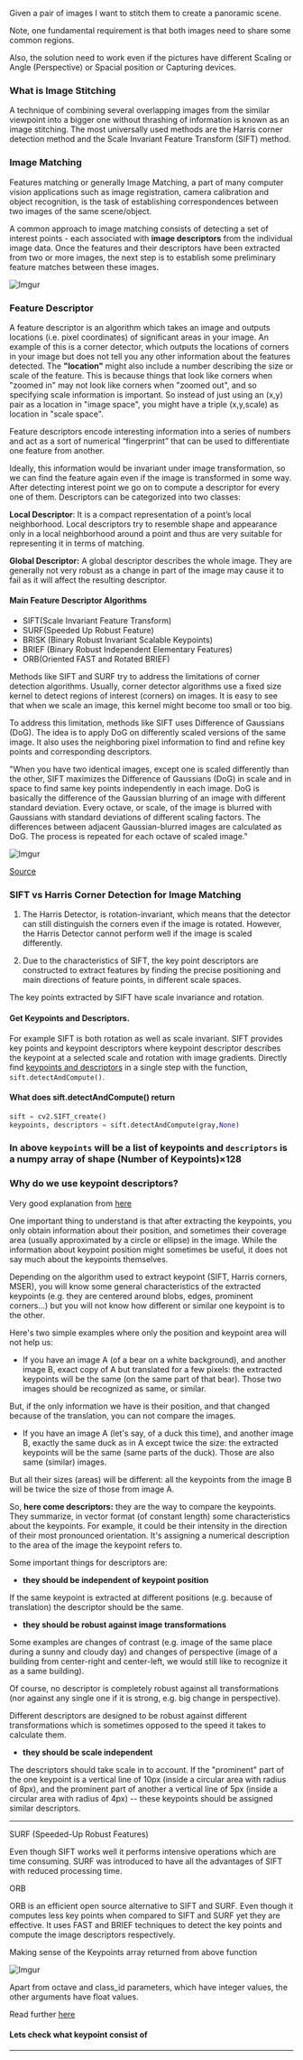 Given a pair of images I want to stitch them to create a panoramic scene. 

Note, one fundamental requirement is that both images need to share some common regions.

Also, the solution need to work even if the pictures have different Scaling or Angle (Perspective) or Spacial position or Capturing devices.

### What is Image Stitching

A technique of combining several overlapping images from
the similar viewpoint into a bigger one without thrashing of
information is known as an image stitching. The most
universally used methods are the Harris corner detection
method and the Scale Invariant Feature Transform (SIFT)
method.


### Image Matching 

Features matching or generally Image Matching, a part of many computer vision applications such as image registration, camera calibration and object recognition, is the task of establishing correspondences between two images of the same scene/object. 

A common approach to image matching consists of detecting a set of interest points - each associated with **image descriptors** from the individual image data. Once the features and their descriptors have been extracted from two or more images, the next step is to establish some preliminary feature matches between these images.


![Imgur](https://imgur.com/XzsXL5T.png)




### Feature Descriptor

A feature descriptor is an algorithm which takes an image and outputs locations (i.e. pixel coordinates) of significant areas in your image. An example of this is a corner detector, which outputs the locations of corners in your image but does not tell you any other information about the features detected.  The **"location"** might also include a number describing the size or scale of the feature. This is because things that look like corners when "zoomed in" may not look like corners when "zoomed out", and so specifying scale information is important. So instead of just using an (x,y) pair as a location in "image space", you might have a triple (x,y,scale) as location in "scale space".

Feature descriptors encode interesting information into a series of numbers and act as a sort of numerical “fingerprint” that can be used to differentiate one feature from another.


Ideally, this information would be invariant under image transformation, so we can find the feature again even if the image is transformed in some way. After detecting interest point we go on to compute a descriptor for every one of them. Descriptors can be categorized into two classes:

**Local Descriptor**: It is a compact representation of a point’s local neighborhood. Local descriptors try to resemble shape and appearance only in a local neighborhood around a point and thus are very suitable for representing it in terms of matching.

**Global Descriptor:** A global descriptor describes the whole image. They are generally not very robust as a change in part of the image may cause it to fail as it will affect the resulting descriptor.


#### Main Feature Descriptor Algorithms

* SIFT(Scale Invariant Feature Transform)
* SURF(Speeded Up Robust Feature)
* BRISK (Binary Robust Invariant Scalable Keypoints)
* BRIEF (Binary Robust Independent Elementary Features)
* ORB(Oriented FAST and Rotated BRIEF)


Methods like SIFT and SURF try to address the limitations of corner detection algorithms. Usually, corner detector algorithms use a fixed size kernel to detect regions of interest (corners) on images. It is easy to see that when we scale an image, this kernel might become too small or too big.

To address this limitation, methods like SIFT uses Difference of Gaussians (DoG). The idea is to apply DoG on differently scaled versions of the same image. It also uses the neighboring pixel information to find and refine key points and corresponding descriptors.


"When you have two identical images, except one is scaled differently than the other, SIFT maximizes the Difference of Gaussians (DoG) in scale and in space to find same key points independently in each image. DoG is basically the difference of the Gaussian blurring of an image with different standard deviation. Every octave, or scale, of the image is blurred with Gaussians with standard deviations of different scaling factors. The differences between adjacent Gaussian-blurred images are calculated as DoG. The process is repeated for each octave of scaled image."

![Imgur](https://imgur.com/9FOpV1N.png)

[Source](https://ai.stanford.edu/~syyeung/cvweb/tutorial2.html)


### SIFT vs Harris Corner Detection for Image Matching


1. The Harris Detector, is rotation-invariant, which means that the detector can still distinguish the corners even if the image is rotated. However, the Harris Detector cannot perform well if the image is scaled differently.

2. Due to the characteristics of SIFT, the key point descriptors are constructed to extract features by finding the precise positioning and main directions of feature points, in different scale spaces. 

The key points extracted by SIFT have scale invariance and rotation.



#### Get Keypoints and Descriptors. 

For example SIFT is both rotation as well as scale invariant.  SIFT provides key points and keypoint descriptors where keypoint descriptor describes the keypoint at a selected scale and rotation with image gradients.
Directly find [keypoints and descriptors](https://docs.opencv.org/3.4/da/df5/tutorial_py_sift_intro.html) in a single step with the function, `sift.detectAndCompute()`.

#### What does sift.detectAndCompute() return

```py
sift = cv2.SIFT_create()
keypoints, descriptors = sift.detectAndCompute(gray,None)

```

### In above `keypoints` will be a list of keypoints and `descriptors` is a numpy array of shape (Number of Keypoints)×128


### Why do we use keypoint descriptors?

Very good explanation from [here](https://dsp.stackexchange.com/questions/10423/why-do-we-use-keypoint-descriptors)


One important thing to understand is that after extracting the keypoints, you only obtain information about their position, and sometimes their coverage area (usually approximated by a circle or ellipse) in the image. While the information about keypoint position might sometimes be useful, it does not say much about the keypoints themselves.

Depending on the algorithm used to extract keypoint (SIFT, Harris corners, MSER), you will know some general characteristics of the extracted keypoints (e.g. they are centered around blobs, edges, prominent corners...) but you will not know how different or similar one keypoint is to the other.

Here's two simple examples where only the position and keypoint area will not help us:

- If you have an image A (of a bear on a white background), and another image B, exact copy of A but translated for a few pixels: the extracted keypoints will be the same (on the same part of that bear). Those two images should be recognized as same, or similar.

But, if the only information we have is their position, and that changed because of the translation, you can not compare the images.

- If you have an image A (let's say, of a duck this time), and another image B, exactly the same duck as in A except twice the size: the extracted keypoints will be the same (same parts of the duck). Those are also same (similar) images.

But all their sizes (areas) will be different: all the keypoints from the image B will be twice the size of those from image A.

So, **here come descriptors:** they are the way to compare the keypoints. They summarize, in vector format (of constant length) some characteristics about the keypoints. For example, it could be their intensity in the direction of their most pronounced orientation. It's assigning a numerical description to the area of the image the keypoint refers to.

Some important things for descriptors are:

- **they should be independent of keypoint position**

If the same keypoint is extracted at different positions (e.g. because of translation) the descriptor should be the same.

- **they should be robust against image transformations**

Some examples are changes of contrast (e.g. image of the same place during a sunny and cloudy day) and changes of perspective (image of a building from center-right and center-left, we would still like to recognize it as a same building).

Of course, no descriptor is completely robust against all transformations (nor against any single one if it is strong, e.g. big change in perspective).

Different descriptors are designed to be robust against different transformations which is sometimes opposed to the speed it takes to calculate them.

- **they should be scale independent**

The descriptors should take scale in to account. If the "prominent" part of the one keypoint is a vertical line of 10px (inside a circular area with radius of 8px), and the prominent part of another a vertical line of 5px (inside a circular area with radius of 4px) -- these keypoints should be assigned similar descriptors.


---


SURF (Speeded-Up Robust Features)

Even though SIFT works well it performs intensive operations which are time consuming. SURF was introduced to have all the advantages of SIFT with reduced processing time.

ORB

ORB is an efficient open source alternative to SIFT and SURF. Even though it computes less key points when compared to SIFT and SURF yet they are effective. It uses FAST and BRIEF techniques to detect the key points and compute the image descriptors respectively.

Making sense of the Keypoints array returned from above function

![Imgur](https://imgur.com/XT7FTPV.png)

Apart from octave and class_id parameters, which have integer values, the other arguments have float values.

Read further [here](https://docs.opencv.org/3.4/d2/d29/classcv_1_1KeyPoint.html)

#### Lets check what keypoint consist of

---